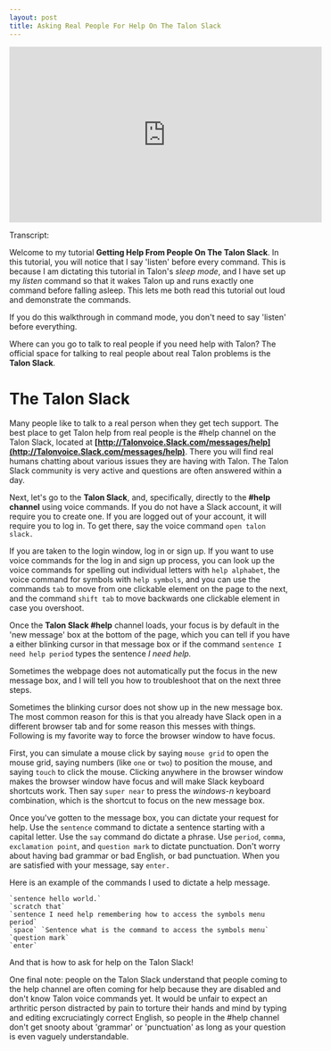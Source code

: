```yaml
---
layout: post
title: Asking Real People For Help On The Talon Slack
---
```



<iframe width="560" height="315" src="https://www.youtube.com/embed/IO3rghM3D48" title="YouTube video player" frameborder="0" allow="accelerometer; autoplay; clipboard-write; encrypted-media; gyroscope; picture-in-picture" allowfullscreen></iframe>

Transcript: 

Welcome to my tutorial **Getting Help From People On The Talon Slack**.  In this tutorial, you will notice that I say 'listen' before every command.  This is because I am dictating this tutorial in Talon's *sleep mode*, and I have set up my *listen* command so that it wakes Talon up and runs exactly one command before falling asleep.  This lets me both read this tutorial out loud and demonstrate the commands. 

If you do this walkthrough in command mode, you don't need to say 'listen' before everything. 

Where can you go to talk to real people if you need help with Talon?  The official space for talking to real people about real Talon problems is the **Talon Slack**. 

# The Talon Slack

Many people like to talk to a real person when they get tech support. The best place to get Talon help from real people is the #help channel on the Talon Slack, located at **[http://Talonvoice.Slack.com/messages/help](http://Talonvoice.Slack.com/messages/help)**. There you will find real humans chatting about various issues they are having with Talon.   The Talon Slack community is very active and questions are often answered within a day. 

Next, let's go to  the **Talon Slack**, and, specifically, directly to the **#help channel**  using voice commands. If you do not have a Slack account, it will require you to create one.  If you are logged out of your account, it will require you to log in.  To get there, say the voice command `open talon slack.` 

If you are taken to the login window, log in or sign up.  If you want to use voice commands for the log in and sign up process, you can look up the voice commands for spelling out individual letters with `help alphabet`, the voice command for symbols with `help symbols`, and you can use the commands `tab` to move from one clickable element on the page to the next, and the command `shift tab` to move backwards one clickable element in case you overshoot. 

Once the **Talon Slack #help** channel loads, your focus is by default in the 'new message' box at the bottom of the page, which you can tell if you have a either blinking cursor in that message box or if the command `sentence I need help period` types the sentence *I need help.* 

Sometimes the webpage does not automatically put the focus in the new message box, and I will tell you how to troubleshoot that on the next three steps. 

Sometimes the blinking cursor does not show up in the new message box. The most common reason for this is that you already have Slack open in a different browser tab and for some reason this messes with things.  Following is my favorite way to force the browser window to have focus.  

First, you can simulate a mouse click by saying `mouse grid` to open the mouse grid, saying numbers (like `one` or `two`) to position the mouse, and saying `touch` to click the mouse.   Clicking anywhere in the browser window makes the browser window have focus and will make Slack keyboard shortcuts work.  Then say `super near` to press the *windows-n* keyboard combination, which is the shortcut to focus on the new message box.  

Once you've gotten to the message box, you can dictate your request for help.  Use the `sentence` command to dictate a sentence starting with a capital letter.  Use the `say` command do dictate a phrase.  Use `period`, `comma`, `exclamation point`, and `question mark` to dictate punctuation. Don't worry about having bad grammar or bad English, or bad punctuation.  When you are satisfied with your message, say `enter.` 

Here is an example of the commands I used to dictate a help message.  
    
    `sentence hello world.` 
    `scratch that` 
    `sentence I need help remembering how to access the symbols menu period` 
    `space` `Sentence what is the command to access the symbols menu` 
    `question mark` 
    `enter` 

And that is how to ask for help on the Talon Slack! 

One final note: people on the Talon Slack understand that people coming to the help channel are often coming for help because they are disabled and don't know Talon voice commands yet.  It would be unfair to expect an arthritic person distracted by pain to torture their hands and mind by typing and editing excruciatingly correct English, so people in the #help channel don't get snooty about 'grammar' or 'punctuation' as long as your question is even vaguely understandable.